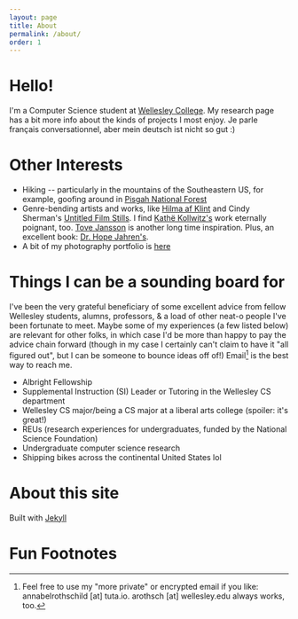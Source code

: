 ```yaml
---
layout: page
title: About
permalink: /about/
order: 1
---
```


# Hello! 
I'm a Computer Science student at [Wellesley College](https://www.wellesley.edu/cs). My research page has a bit more info about the kinds of projects I most enjoy. Je parle français conversationnel, aber mein deutsch ist nicht so gut :)

# Other Interests
* Hiking -- particularly in the mountains of the Southeastern US, for example, goofing around in [Pisgah National Forest](https://drive.google.com/file/d/1W6abSyLooI3kTHoX4csT8yu4fn54cAtq/view?usp=sharing)
* Genre-bending artists and works, like [Hilma af Klint](https://www.theguardian.com/artanddesign/2016/feb/21/hilma-af-klint-occult-spiritualism-abstract-serpentine-gallery) and Cindy Sherman's [Untitled Film Stills](https://artlead.net/content/journal/modern-classics-cindy-sherman-untitled-film-stills/). I find [Kathë Kollwitz's](https://en.wikipedia.org/wiki/K%C3%A4the_Kollwitz) work eternally poignant, too. [Tove Jansson](https://en.wikipedia.org/wiki/Tove_Jansson) is another long time inspiration. Plus, an excellent book: [Dr. Hope Jahren's](https://en.wikipedia.org/wiki/Lab_Girl).
* A bit of my photography portfolio is [here](/personal/art)

# Things I can be a sounding board for
I've been the very grateful beneficiary of some excellent advice from fellow Wellesley students, alumns, professors, & a load of other neat-o people I've been fortunate to meet. Maybe some of my experiences (a few listed below) are relevant for other folks, in which case I'd be more than happy to pay the advice chain forward (though in my case I certainly can't claim to have it "all figured out", but I can be someone to bounce ideas off of!) Email[^1] is the best way to reach me.
* Albright Fellowship
* Supplemental Instruction (SI) Leader or Tutoring in the Wellesley CS department
* Wellesley CS major/being a CS major at a liberal arts college (spoiler: it's great!)
* REUs (research experiences for undergraduates, funded by the National Science Foundation)
* Undergraduate computer science research
* Shipping bikes across the continental United States lol 

# About this site
Built with [Jekyll](https://github.com/jekyll/jekyll)

# Fun Footnotes
[^1]: Feel free to use my "more private" or encrypted email if you like: annabelrothschild [at] tuta.io. arothsch [at] wellesley.edu always works, too.


